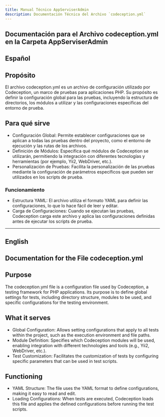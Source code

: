 ```yaml
---
title: Manual Técnico AppServiserAdmin
description: Documentación Técnica del Archivo `codeception.yml`
---
```


## Documentación para el Archivo codeception.yml en la Carpeta AppServiserAdmin

## Español

## Propósito
El archivo codeception.yml es un archivo de configuración utilizado por Codeception, un marco de pruebas para aplicaciones PHP. Su propósito es definir la configuración global para las pruebas, incluyendo la estructura de directorios, los módulos a utilizar y las configuraciones específicas del entorno de prueba.

## Para qué sirve

- Configuración Global: Permite establecer configuraciones que se aplican a todas las pruebas dentro del proyecto, como el entorno de ejecución y las rutas de los archivos.
- Definición de Módulos: Especifica qué módulos de Codeception se utilizarán, permitiendo la integración con diferentes tecnologías y herramientas (por ejemplo, Yii2, WebDriver, etc.).
- Personalización de Pruebas: Facilita la personalización de las pruebas mediante la configuración de parámetros específicos que pueden ser utilizados en los scripts de prueba.

### Funcionamiento

- Estructura YAML: El archivo utiliza el formato YAML para definir las configuraciones, lo que lo hace fácil de leer y editar.
- Carga de Configuraciones: Cuando se ejecutan las pruebas, Codeception carga este archivo y aplica las configuraciones definidas antes de ejecutar los scripts de prueba.

---

## English

## Documentation for the File codeception.yml

## Purpose
The codeception.yml file is a configuration file used by Codeception, a testing framework for PHP applications. Its purpose is to define global settings for tests, including directory structure, modules to be used, and specific configurations for the testing environment.

## What it serves

- Global Configuration: Allows setting configurations that apply to all tests within the project, such as the execution environment and file paths.
- Module Definition: Specifies which Codeception modules will be used, enabling integration with different technologies and tools (e.g., Yii2, WebDriver, etc.).
- Test Customization: Facilitates the customization of tests by configuring specific parameters that can be used in test scripts.

## Functioning

- YAML Structure: The file uses the YAML format to define configurations, making it easy to read and edit.
- Loading Configurations: When tests are executed, Codeception loads this file and applies the defined configurations before running the test scripts.


